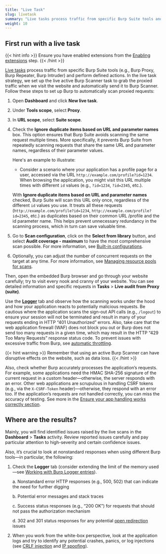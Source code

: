 ```yaml
---
title: "Live Task"
slug: livetask
summary: "Live tasks process traffic from specific Burp Suite tools and perform defined actions."
weight: 10
---
```

<!-- markdownlint-disable first-line-h1 -->
## First run with a live task
<!-- markdownlint-restore -->
{{< hint info >}}
Ensure you have enabled extensions from the [Enabling extensions](#enabling-extensions) step.
{{< /hint >}}

[Live tasks](https://portswigger.net/burp/documentation/desktop/tutorials/using-live-tasks) process traffic from specific
Burp Suite tools (e.g., Burp Proxy, Burp Repeater, Burp Intruder) and perform
defined actions. In the live task strategy, we set up the live active Burp Scanner task to grab the proxied traffic
when we visit the website and automatically send it to Burp Scanner. Follow these steps to set up Burp to automatically
scan proxied requests:

1. Open **Dashboard** and click **New live task**.
2. Under **Tools scope**, select **Proxy**.
3. In **URL scope**, select **Suite scope**.
4. Check the **Ignore duplicate items based on URL and parameter names** box. This option ensures that Burp Suite avoids scanning
the same request multiple times. More specifically, it prevents Burp Suite from repeatedly scanning requests that share the same
URL and parameter names, regardless of their parameter values.

    Here's an example to illustrate:

    * Consider a scenario where your application has a profile page for a user, accessed via the URL
    `http://example.com/profile?id=1234`. When browsing the application, you might visit this URL multiple times with different
    `id` values (e.g., `?id=1234`, `?id=2345`, etc.).

    With **Ignore duplicate items based on URL and parameter names** checked, Burp Suite will scan this URL only once,
    regardless of the different `id` values you use. It treats all these requests (`http://example.com/profile?id=1234`,
    `http://example.com/profile?id=2345`, etc.) as duplicates based on their common URL /profile and the id parameter name.
    This helps prevent unnecessary redundancy in the scanning process, which in turn can save valuable time.

5. Go to **Scan configuration**, click on the **Select from library** button, and select **Audit coverage - maximum** to
have the most comprehensive scan possible. For more information, see [Built-in configurations](https://portswigger.net/burp/documentation/scanner/scan-configurations/burp-scanner-built-in-configs).
6. Optionally, you can adjust the number of concurrent requests on the target at any time.
For more information, see [Managing resource pools for scans](https://portswigger.net/burp/documentation/desktop/automated-scanning/managing-resource-pools).

Then, open the embedded Burp browser and go through your website carefully; try to visit every nook and cranny of your website.
You can see detailed information and specific requests in **Tasks** > **Live audit from Proxy (suite)**.

Use the [**Logger**](https://portswigger.net/burp/documentation/desktop/tools/logger/getting-started) tab and observe how
the scanning works under the hood and how your application reacts to potentially malicious requests. Be cautious where the
application scans the sign-out API calls (e.g., `/logout`) to ensure your session will not be terminated and result in many of
your requests ending in HTTP “401 Unauthorized” errors. Also, take care that the web application firewall (WAF) does not block you
out or Burp does not send too many requests in a given time, which may result in the HTTP “429 Too Many Requests” response
status code. To prevent issues with excessive traffic from Burp, see [automatic throttling](https://portswigger.net/burp/documentation/desktop/settings/project/tasks#:~:text=requests%20are%20sent.-,Automatic%20throttling,-%2D%20Specify%20the%20response).

{{< hint warning >}}
Remember that using an active Burp Scanner can have disruptive effects on the website, such as data loss.
{{< /hint >}}

Also, check whether Burp accurately processes the application’s requests. For example, some applications need
the HMAC SHA-256 signature of the current request in a custom header—otherwise, the server responds with an error.
Other web applications are scrupulous in handling CSRF tokens (e.g., via the `X-CSRF-Token` header)—otherwise,
they respond with an error too. If the application’s requests are not handled correctly, you can miss the accuracy
of testing. See more in the [Ensure your app handling works correctly section]().

## Where are the results?

Mainly, you will find identified issues raised by the live scans in the **Dashboard** > **Tasks** activity.
Review reported issues carefully and pay particular attention to high-severity and certain confidence issues.

Also, it’s crucial to look at nonstandard responses when using different Burp tools—in particular, the following:

   1. Check the **Logger** tab (consider extending the limit of the memory used—see [Working with Burp Logger entries](https://portswigger.net/burp/documentation/desktop/tools/logger/settings#:~:text=were%20actually%20captured.-,Capture%20limit,-You%20can%20specify)).

      a. Nonstandard error HTTP responses (e.g., 500, 502) that can indicate the need for further digging

      b. Potential error messages and stack traces

      c. Success status responses (e.g., “200 OK”) for requests that should not pass the authorization mechanism

      d. 302 and 301 status responses for any potential [open redirection](https://portswigger.net/kb/issues/00500100_open-redirection-reflected)
      issues

   2. When you work from the white-box perspective, look at the application logs and try to identify any potential crashes,
   panics, or log injections (see [CRLF injection](https://book.hacktricks.xyz/pentesting-web/crlf-0d-0a) and [IP spoofing](https://portswigger.net/kb/issues/00400110_spoofable-client-ip-address)).
